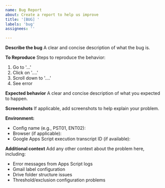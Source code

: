 ```yaml
---
name: Bug Report
about: Create a report to help us improve
title: '[BUG] '
labels: 'bug'
assignees: ''

---
```


**Describe the bug**
A clear and concise description of what the bug is.

**To Reproduce**
Steps to reproduce the behavior:
1. Go to '...'
2. Click on '....'
3. Scroll down to '....'
4. See error

**Expected behavior**
A clear and concise description of what you expected to happen.

**Screenshots**
If applicable, add screenshots to help explain your problem.

**Environment:**
- Config name (e.g., PST01, ENT02): 
- Browser (if applicable): 
- Google Apps Script execution transcript ID (if available):

**Additional context**
Add any other context about the problem here, including:
- Error messages from Apps Script logs
- Gmail label configuration
- Drive folder structure issues
- Threshold/exclusion configuration problems